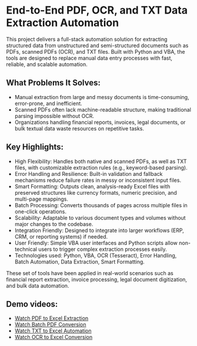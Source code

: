 # End-to-End PDF, OCR, and TXT Data Extraction Automation

This project delivers a full-stack automation solution for extracting structured data from unstructured and semi-structured documents such as PDFs, scanned PDFs (OCR), and TXT files.
Built with Python and VBA, the tools are designed to replace manual data entry processes with fast, reliable, and scalable automation.

## What Problems It Solves:

- Manual extraction from large and messy documents is time-consuming, error-prone, and inefficient.
- Scanned PDFs often lack machine-readable structure, making traditional parsing impossible without OCR.
- Organizations handling financial reports, invoices, legal documents, or bulk textual data waste resources on repetitive tasks.

## Key Highlights:

- High Flexibility: Handles both native and scanned PDFs, as well as TXT files, with customizable extraction rules (e.g., keyword-based parsing).
- Error Handling and Resilience: Built-in validation and fallback mechanisms reduce failure rates in messy or inconsistent input files.
- Smart Formatting: Outputs clean, analysis-ready Excel files with preserved structures like currency formats, numeric precision, and multi-page mappings.
- Batch Processing: Converts thousands of pages across multiple files in one-click operations.
- Scalability: Adaptable to various document types and volumes without major changes to the codebase.
- Integration Friendly: Designed to integrate into larger workflows (ERP, CRM, or reporting systems) if needed.
- User Friendly: Simple VBA user interfaces and Python scripts allow non-technical users to trigger complex extraction processes easily.
- Technologies used: Python, VBA, OCR (Tesseract), Error Handling, Batch Automation, Data Extraction, Smart Formatting.

These set of tools have been applied in real-world scenarios such as financial report extraction, invoice processing, legal document digitization, and bulk data automation.

## Demo videos:

- [Watch PDF to Excel Extraction](https://youtu.be/9AGUcfkg3ko)
- [Watch Batch PDF Conversion](https://youtu.be/PmWqi4grKsg)
- [Watch TXT to Excel Automation](https://youtu.be/YdHy_-WE9gI)
- [Watch OCR to Excel Conversion](https://youtu.be/fPSwsV4FJf4)

